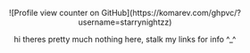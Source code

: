 <p align="center">
![Profile view counter on GitHub](https://komarev.com/ghpvc/?username=starrynightzz)
<p align="center">
hi theres pretty much nothing here, stalk my links for info ^_^
